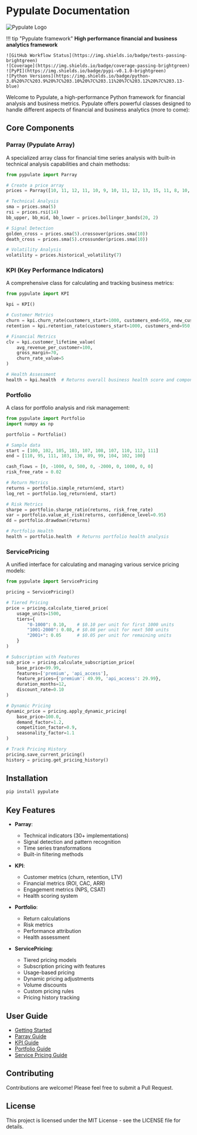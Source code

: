 # Pypulate Documentation

![Pypulate Logo](assets/logo.png)

!!! tip "Pypulate framework"
    **High performance financial and business analytics framework**

    ![GitHub Workflow Status](https://img.shields.io/badge/tests-passing-brightgreen)
    ![Coverage](https://img.shields.io/badge/coverage-passing-brightgreen)
    ![PyPI](https://img.shields.io/badge/pypi-v0.1.0-brightgreen)
    ![Python Versions](https://img.shields.io/badge/python-3.8%20%7C%203.9%20%7C%203.10%20%7C%203.11%20%7C%203.12%20%7C%203.13-blue)

Welcome to Pypulate, a high-performance Python framework for financial analysis and business metrics. Pypulate offers powerful classes designed to handle different aspects of financial and business analytics (more to come):

## Core Components

### Parray (Pypulate Array)

A specialized array class for financial time series analysis with built-in technical analysis capabilities and chain methodss:

```python
from pypulate import Parray

# Create a price array
prices = Parray([10, 11, 12, 11, 10, 9, 10, 11, 12, 13, 15, 11, 8, 10, 14, 16])

# Technical Analysis
sma = prices.sma(5)                   
rsi = prices.rsi(14)                  
bb_upper, bb_mid, bb_lower = prices.bollinger_bands(20, 2)

# Signal Detection
golden_cross = prices.sma(5).crossover(prices.sma(10))
death_cross = prices.sma(5).crossunder(prices.sma(10))

# Volatility Analysis
volatility = prices.historical_volatility(7)
```

### KPI (Key Performance Indicators)

A comprehensive class for calculating and tracking business metrics:

```python
from pypulate import KPI

kpi = KPI()

# Customer Metrics
churn = kpi.churn_rate(customers_start=1000, customers_end=950, new_customers=50)
retention = kpi.retention_rate(customers_start=1000, customers_end=950, new_customers=50)

# Financial Metrics
clv = kpi.customer_lifetime_value(
    avg_revenue_per_customer=100,
    gross_margin=70,
    churn_rate_value=5
)

# Health Assessment
health = kpi.health  # Returns overall business health score and component analysis
```

### Portfolio

A class for portfolio analysis and risk management:

```python
from pypulate import Portfolio
import numpy as np

portfolio = Portfolio()

# Sample data
start = [100, 102, 105, 103, 107, 108, 107, 110, 112, 111]
end = [110, 95, 111, 103, 130, 89, 99, 104, 102, 100]

cash_flows = [0, -1000, 0, 500, 0, -2000, 0, 1000, 0, 0]
risk_free_rate = 0.02

# Return Metrics
returns = portfolio.simple_return(end, start)
log_ret = portfolio.log_return(end, start)

# Risk Metrics
sharpe = portfolio.sharpe_ratio(returns, risk_free_rate)
var = portfolio.value_at_risk(returns, confidence_level=0.95)
dd = portfolio.drawdown(returns)

# Portfolio Health
health = portfolio.health  # Returns portfolio health analysis
```

### ServicePricing

A unified interface for calculating and managing various service pricing models:

```python
from pypulate import ServicePricing

pricing = ServicePricing()

# Tiered Pricing
price = pricing.calculate_tiered_price(
    usage_units=1500,
    tiers={
        "0-1000": 0.10,    # $0.10 per unit for first 1000 units
        "1001-2000": 0.08, # $0.08 per unit for next 500 units
        "2001+": 0.05      # $0.05 per unit for remaining units
    }
)

# Subscription with Features
sub_price = pricing.calculate_subscription_price(
    base_price=99.99,
    features=['premium', 'api_access'],
    feature_prices={'premium': 49.99, 'api_access': 29.99},
    duration_months=12,
    discount_rate=0.10
)

# Dynamic Pricing
dynamic_price = pricing.apply_dynamic_pricing(
    base_price=100.0,
    demand_factor=1.2,
    competition_factor=0.9,
    seasonality_factor=1.1
)

# Track Pricing History
pricing.save_current_pricing()
history = pricing.get_pricing_history()
```

## Installation

```bash
pip install pypulate
```

## Key Features

- **Parray**: 
  - Technical indicators (30+ implementations)
  - Signal detection and pattern recognition
  - Time series transformations
  - Built-in filtering methods

- **KPI**:
  - Customer metrics (churn, retention, LTV)
  - Financial metrics (ROI, CAC, ARR)
  - Engagement metrics (NPS, CSAT)
  - Health scoring system

- **Portfolio**:
  - Return calculations
  - Risk metrics
  - Performance attribution
  - Health assessment

- **ServicePricing**:
  - Tiered pricing models
  - Subscription pricing with features
  - Usage-based pricing
  - Dynamic pricing adjustments
  - Volume discounts
  - Custom pricing rules
  - Pricing history tracking

## User Guide

- [Getting Started](user-guide/getting-started.md)
- [Parray Guide](user-guide/parray.md)
- [KPI Guide](user-guide/kpi.md)
- [Portfolio Guide](user-guide/portfolio.md)
- [Service Pricing Guide](user-guide/service-pricing.md)


## Contributing

Contributions are welcome! Please feel free to submit a Pull Request.

## License

This project is licensed under the MIT License - see the LICENSE file for details.
